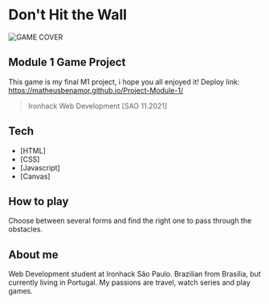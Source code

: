 # Don't Hit the Wall


<img src="[https://res.cloudinary.com/dqycgj4fq/image/upload/v1651003678/swot-analys-13_ycxkji.png](https://res.cloudinary.com/dqycgj4fq/image/upload/v1654275610/4_me4xqj.png)" alt="GAME COVER" />

## Module 1 Game Project

This game is my final M1 project, i hope you all enjoyed it!
Deploy link: https://matheusbenamor.github.io/Project-Module-1/ 

> Ironhack 
>Web Development
> [SAO 11.2021]


## Tech

- [HTML] 
- [CSS]
- [Javascript] 
- [Canvas]

## How to play

Choose between several forms and find the right one to pass through the obstacles.

## About me
Web Development student at Ironhack São Paulo. Brazilian from Brasília, but currently living in Portugal.
My passions are travel, watch series and play games.
